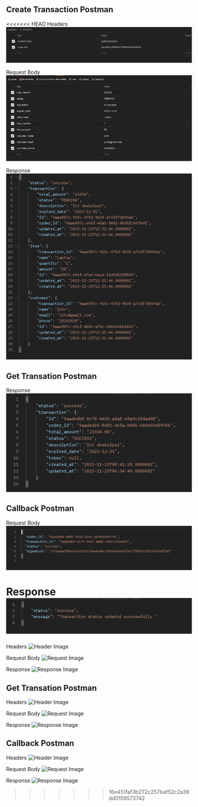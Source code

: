 ## Create Transaction Postman
<<<<<<< HEAD
Headers <br>
![Header Image](readme-img/HeaderCreate.PNG)

Request Body <br>
![Request Image](readme-img/RequestBodyCreate.PNG)

Response <br>
![Response Image](readme-img/ResponseCreate.PNG)


## Get Transation Postman
Response <br>
![Response Image](readme-img/ResponseGetTransaction.PNG)


## Callback Postman
Request Body <br>
![Request Image](readme-img/APIRequestBody.PNG)

Response <br>
![Response Image](readme-img/APIResponse.PNG)
=======
Headers
![Header Image](URL)

Request Body
![Request Image](URL)

Response
![Response Image](URL)


## Get Transation Postman
Headers
![Header Image](URL)

Request Body
![Request Image](URL)

Response
![Response Image](URL)



## Callback Postman
Headers
![Header Image](URL)

Request Body
![Request Image](URL)

Response
![Response Image](URL)
>>>>>>> 16e451faf3b272c257baf52c2a36dd0159573742
